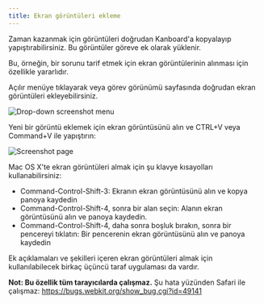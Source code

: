 ```yaml
---
title: Ekran görüntüleri ekleme
---
```


Zaman kazanmak için görüntüleri doğrudan Kanboard'a kopyalayıp yapıştırabilirsiniz.
Bu görüntüler göreve ek olarak yüklenir.

Bu, örneğin, bir sorunu tarif etmek için ekran görüntülerinin alınması için özellikle yararlıdır.

Açılır menüye tıklayarak veya görev görünümü sayfasında doğrudan ekran görüntüleri ekleyebilirsiniz.

![Drop-down screenshot menu](/images/v1/dropdown-screenshot.png)

Yeni bir görüntü eklemek için ekran görüntüsünü alın ve CTRL+V veya Command+V ile yapıştırın:

![Screenshot page](/images/v1/task-screenshot.png)

Mac OS X'te ekran görüntüleri almak için şu klavye kısayolları kullanabilirsiniz:

- Command-Control-Shift-3: Ekranın ekran görüntüsünü alın ve kopya panoya kaydedin
- Command-Control-Shift-4, sonra bir alan seçin: Alanın ekran görüntüsünü alın ve panoya kaydedin.
- Command-Control-Shift-4, daha sonra boşluk bırakın, sonra bir pencereyi tıklatın: Bir pencerenin ekran görüntüsünü alın ve panoya kaydedin

Ek açıklamaları ve şekilleri içeren ekran görüntüleri almak için kullanılabilecek birkaç üçüncü taraf uygulaması da vardır.

**Not: Bu özellik tüm tarayıcılarda çalışmaz.** Şu hata yüzünden Safari ile çalışmaz: https://bugs.webkit.org/show_bug.cgi?id=49141
